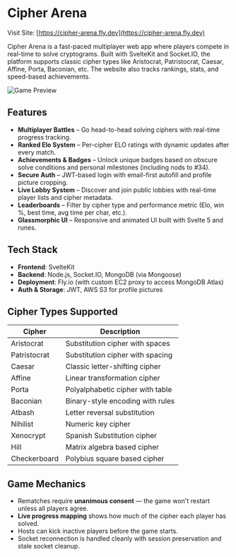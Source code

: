 # Cipher Arena

Visit Site: [https://cipher-arena.fly.dev](https://cipher-arena.fly.dev)

Cipher Arena is a fast-paced multiplayer web app where players compete in real-time to solve cryptograms. Built with SvelteKit and Socket.IO, the platform supports classic cipher types like Aristocrat, Patristocrat, Caesar, Affine, Porta, Baconian, etc. The website also tracks rankings, stats, and speed-based achievements.

![Game Preview](https://cipher-arena.fly.dev/landing-page/hero-mock.webp)

## Features

- **Multiplayer Battles** – Go head-to-head solving ciphers with real-time progress tracking.
- **Ranked Elo System** – Per-cipher ELO ratings with dynamic updates after every match.
- **Achievements & Badges** – Unlock unique badges based on obscure solve conditions and personal milestones (including nods to #34).
- **Secure Auth** – JWT-based login with email-first autofill and profile picture cropping.
- **Live Lobby System** – Discover and join public lobbies with real-time player lists and cipher metadata.
- **Leaderboards** – Filter by cipher type and performance metric (Elo, win %, best time, avg time per char, etc.).
- **Glassmorphic UI** – Responsive and animated UI built with Svelte 5 and runes.

## Tech Stack

- **Frontend**: SvelteKit
- **Backend**: Node.js, Socket.IO, MongoDB (via Mongoose)
- **Deployment**: Fly.io (with custom EC2 proxy to access MongoDB Atlas)
- **Auth & Storage**: JWT, AWS S3 for profile pictures

## Cipher Types Supported

| Cipher         | Description                        |
|----------------|------------------------------------|
| Aristocrat     | Substitution cipher with spaces    |
| Patristocrat   | Substitution cipher with spacing   |
| Caesar         | Classic letter-shifting cipher     |
| Affine         | Linear transformation cipher       |
| Porta          | Polyalphabetic cipher with table   |
| Baconian       | Binary-style encoding with rules   |
| Atbash         | Letter reversal substitution       |
| Nihilist       | Numeric key cipher                 |
| Xenocrypt      | Spanish Substitution cipher        |
| Hill           | Matrix algebra based cipher        |
| Checkerboard   | Polybius square based cipher       |

## Game Mechanics

- Rematches require **unanimous consent** — the game won't restart unless all players agree.
- **Live progress mapping** shows how much of the cipher each player has solved.
- Hosts can kick inactive players before the game starts.
- Socket reconnection is handled cleanly with session preservation and stale socket cleanup.